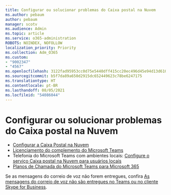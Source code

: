 ```yaml
---
title: Configurar ou solucionar problemas do Caixa postal na Nuvem
ms.author: pebaum
author: pebaum
manager: scotv
ms.audience: Admin
ms.topic: article
ms.service: o365-administration
ROBOTS: NOINDEX, NOFOLLOW
localization_priority: Priority
ms.collection: Adm_O365
ms.custom:
- "9002347"
- "4567"
ms.openlocfilehash: 3122fad95953cc0d75e5440dff415cc20ec496d45e94d13d6102d6f5659b332c
ms.sourcegitcommit: b5f7da89a650d2915dc652449623c78be6247175
ms.translationtype: HT
ms.contentlocale: pt-BR
ms.lasthandoff: 08/05/2021
ms.locfileid: "54086044"
---
```

# <a name="set-up-or-troubleshoot-cloud-voicemail"></a>Configurar ou solucionar problemas do Caixa postal na Nuvem

- [Configurar a Caixa Postal na Nuvem](https://docs.microsoft.com/microsoftteams/set-up-phone-system-voicemail) 
- [Licenciamento do complemento do Microsoft Teams](https://docs.microsoft.com/microsoftteams/teams-add-on-licensing/microsoft-teams-add-on-licensing) 
- Telefonia do Microsoft Teams com ambientes locais: [Configure o serviço Caixa postal na Nuvem para usuários locais](https://docs.microsoft.com/skypeforbusiness/hybrid/configure-cloud-voicemail) 
- [Planos de Chamada do Microsoft Teams para Microsoft 365](https://docs.microsoft.com//microsoftteams/calling-plans-for-office-365) 

Se as mensagens do correio de voz não forem entregues, confira [As mensagens do correio de voz não são entregues no Teams ou no cliente Skype for Business](https://docs.microsoft.com/SkypeForBusiness/troubleshoot/hybrid-phone-system/voicemails-not-delivered).